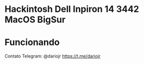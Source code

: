 # Hackintosh Dell Inpiron 14 3442 MacOS BigSur

<h1>Funcionando</h1>

Contato Telegram: @dariojr https://t.me/dariojr 
